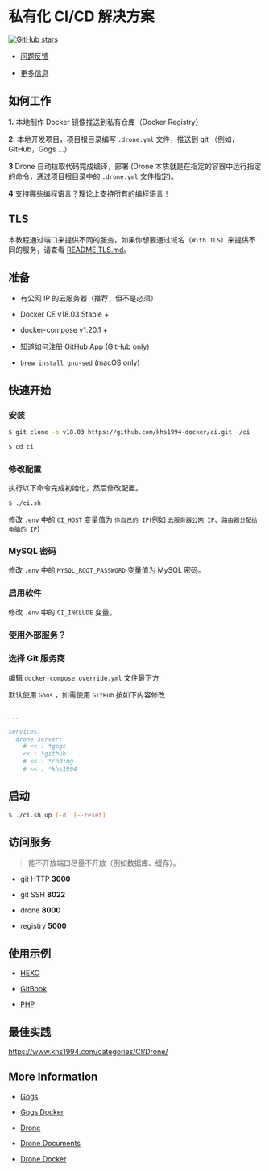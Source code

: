 # 私有化 CI/CD 解决方案

[![GitHub stars](https://img.shields.io/github/stars/khs1994-docker/ci.svg?style=social&label=Stars)](https://github.com/khs1994-docker/ci)

* [问题反馈](https://github.com/khs1994-docker/ci/issues)

* [更多信息](https://www.khs1994.com/categories/CI/Drone/)

## 如何工作

**1.** 本地制作 Docker 镜像推送到私有仓库（Docker Registry）

**2.** 本地开发项目，项目根目录编写 `.drone.yml` 文件，推送到 git （例如，GitHub，Gogs ...）

**3** Drone 自动拉取代码完成编译，部署 (Drone 本质就是在指定的容器中运行指定的命令，通过项目根目录中的 `.drone.yml` 文件指定)。

**4** 支持哪些编程语言？理论上支持所有的编程语言！

## TLS

本教程通过端口来提供不同的服务，如果你想要通过域名（`With TLS`）来提供不同的服务，请查看 [README.TLS.md](README.TLS.md)。

## 准备

* 有公网 IP 的云服务器（推荐，但不是必须）

* Docker CE v18.03 Stable +

* docker-compose v1.20.1 +

* 知道如何注册 GitHub App (GitHub only)

* `brew install gnu-sed` (macOS only)

## 快速开始

### 安装

```bash
$ git clone -b v18.03 https://github.com/khs1994-docker/ci.git ~/ci

$ cd ci
```

### 修改配置

执行以下命令完成初始化，然后修改配置。

```bash
$ ./ci.sh
```

修改 `.env` 中的 `CI_HOST` 变量值为 `你自己的 IP`(例如 `云服务器公网 IP`、`路由器分配给电脑的 IP`)

### MySQL 密码

修改 `.env` 中的 `MYSQL_ROOT_PASSWORD` 变量值为 MySQL 密码。

### 启用软件

修改 `.env` 中的 `CI_INCLUDE` 变量。

### 使用外部服务？

### 选择 Git 服务商

编辑 `docker-compose.override.yml` 文件最下方

默认使用 `Goos` ，如需使用 `GitHub` 按如下内容修改

```yaml

...

services:
  drone-server:
    # << : *gogs
    << : *github
    # << : *coding
    # << : *khs1994
```

## 启动

```bash
$ ./ci.sh up [-d] [--reset]
```

## 访问服务

> 能不开放端口尽量不开放（例如数据库、缓存）。

* git HTTP **3000**

* git SSH **8022**

* drone **8000**

* registry **5000**

## 使用示例

* [HEXO](https://github.com/khs1994-php/hexo)

* [GitBook](https://github.com/khs1994-php/gitbook)

* [PHP](https://github.com/khs1994-php/tencent-ai)

## 最佳实践

https://www.khs1994.com/categories/CI/Drone/

## More Information

* [Gogs](https://github.com/gogits/gogs)

* [Gogs Docker](https://github.com/gogits/gogs/tree/master/docker)

* [Drone](https://github.com/drone)

* [Drone Documents](http://docs.drone.io/)

* [Drone Docker](https://store.docker.com/profiles/drone)
